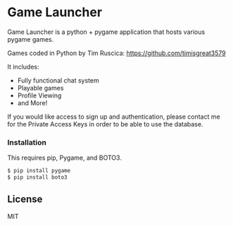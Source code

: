 
# Game Launcher

Game Launcher is a python + pygame application that hosts various pygame games.

Games coded in Python by Tim Ruscica: https://github.com/timisgreat3579

It includes:

  - Fully functional chat system
  - Playable games
  - Profile Viewing
  - and More!
  
  If you would like access to sign up and authentication, please contact me for the Private Access Keys in order to be able to use the database.
  
  
 ### Installation
 
 This requires pip, Pygame, and BOTO3.
 
 ```sh
$ pip install pygame
$ pip install boto3
```

License
----

MIT
